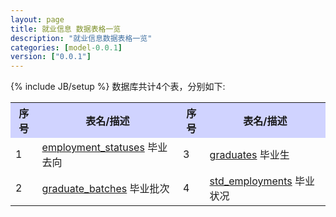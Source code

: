 ```yaml
---
layout: page
title: 就业信息 数据表格一览
description: "就业信息数据表格一览"
categories: [model-0.0.1]
version: ["0.0.1"]
---
```

{% include JB/setup %}
数据库共计4个表，分别如下:

<table class="table table-bordered table-striped table-condensed">
  <tr>
    <th style="background-color:#D0D3FF">序号</th>
    <th style="background-color:#D0D3FF">表名/描述</th>
    <th style="background-color:#D0D3FF">序号</th>
    <th style="background-color:#D0D3FF">表名/描述</th>
  </tr>
  <tr>
    <td>1</td>
    <td><a href="core.html#employmentstatuses">employment_statuses</a> 毕业去向</td>
    <td>3</td>
    <td><a href="core.html#graduates">graduates</a> 毕业生</td>
  </tr>
  <tr>
    <td>2</td>
    <td><a href="core.html#graduatebatches">graduate_batches</a> 毕业批次</td>
    <td>4</td>
    <td><a href="core.html#stdemployments">std_employments</a> 毕业状况</td>
  </tr>
</table>
